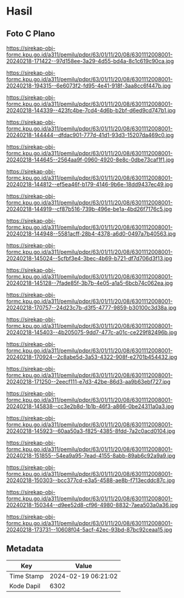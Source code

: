# Hasil

## Foto C Plano

https://sirekap-obj-formc.kpu.go.id/a311/pemilu/pdpr/63/01/11/20/08/6301112008001-20240218-171422--97d158ee-3a29-4d55-bd4a-8c1c619c90ca.jpg

https://sirekap-obj-formc.kpu.go.id/a311/pemilu/pdpr/63/01/11/20/08/6301112008001-20240218-194315--6e6073f2-fd95-4e41-918f-3aa8cc6f447b.jpg

https://sirekap-obj-formc.kpu.go.id/a311/pemilu/pdpr/63/01/11/20/08/6301112008001-20240218-144339--423fc4be-7cd4-4d6b-b2bf-d6ed9cd747b1.jpg

https://sirekap-obj-formc.kpu.go.id/a311/pemilu/pdpr/63/01/11/20/08/6301112008001-20240218-144444--dfdac901-777d-41d1-93d3-15207da469c0.jpg

https://sirekap-obj-formc.kpu.go.id/a311/pemilu/pdpr/63/01/11/20/08/6301112008001-20240218-144645--2564aa9f-0960-4920-8e8c-0dbe73caf1f1.jpg

https://sirekap-obj-formc.kpu.go.id/a311/pemilu/pdpr/63/01/11/20/08/6301112008001-20240218-144812--ef5ea46f-b179-4146-9b6e-18dd9437ec49.jpg

https://sirekap-obj-formc.kpu.go.id/a311/pemilu/pdpr/63/01/11/20/08/6301112008001-20240218-144919--cf87b516-739b-496e-be1a-4bd26f7176c5.jpg

https://sirekap-obj-formc.kpu.go.id/a311/pemilu/pdpr/63/01/11/20/08/6301112008001-20240218-144948--5581acff-28b4-4378-a6d0-0497a7b40563.jpg

https://sirekap-obj-formc.kpu.go.id/a311/pemilu/pdpr/63/01/11/20/08/6301112008001-20240218-145024--5cfbf3e4-3bec-4b69-b721-df7d706d3f13.jpg

https://sirekap-obj-formc.kpu.go.id/a311/pemilu/pdpr/63/01/11/20/08/6301112008001-20240218-145128--7fade85f-3b7b-4e05-a1a5-6bcb74c062ea.jpg

https://sirekap-obj-formc.kpu.go.id/a311/pemilu/pdpr/63/01/11/20/08/6301112008001-20240218-170757--24d23c7b-d3f5-4777-9859-b30100c3d38a.jpg

https://sirekap-obj-formc.kpu.go.id/a311/pemilu/pdpr/63/01/11/20/08/6301112008001-20240218-145403--4b205075-9dd7-477c-a01c-ce229f82496b.jpg

https://sirekap-obj-formc.kpu.go.id/a311/pemilu/pdpr/63/01/11/20/08/6301112008001-20240218-170924--2c8abe5d-3a53-4322-908f-e2701b454432.jpg

https://sirekap-obj-formc.kpu.go.id/a311/pemilu/pdpr/63/01/11/20/08/6301112008001-20240218-171250--2eecf111-e7d3-42be-86d3-aa9b63ebf727.jpg

https://sirekap-obj-formc.kpu.go.id/a311/pemilu/pdpr/63/01/11/20/08/6301112008001-20240218-145838--cc3e2b8d-1b1b-46f3-a866-0be24311a0a3.jpg

https://sirekap-obj-formc.kpu.go.id/a311/pemilu/pdpr/63/01/11/20/08/6301112008001-20240218-145923--60aa50a3-f825-4385-8fdd-7a2c0acd0104.jpg

https://sirekap-obj-formc.kpu.go.id/a311/pemilu/pdpr/63/01/11/20/08/6301112008001-20240218-151855--54ea9a95-7ead-4155-8abb-89ab6c92a9a9.jpg

https://sirekap-obj-formc.kpu.go.id/a311/pemilu/pdpr/63/01/11/20/08/6301112008001-20240218-150303--bcc377cd-e3a5-4588-ae8b-f713ecddc87c.jpg

https://sirekap-obj-formc.kpu.go.id/a311/pemilu/pdpr/63/01/11/20/08/6301112008001-20240218-150344--d9ee52d8-cf96-4980-8832-7aea503a0a36.jpg

https://sirekap-obj-formc.kpu.go.id/a311/pemilu/pdpr/63/01/11/20/08/6301112008001-20240218-173731--10608f04-5acf-42ec-93bd-87bc92ceaa15.jpg


## Metadata

| Key        | Value               |
| ---------- | ------------------- |
| Time Stamp | 2024-02-19 06:21:02 |
| Kode Dapil | 6302                |



